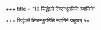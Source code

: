 +++
title = "10 सिद्धेऽन्ने तिष्ठन्भूतमिति स्वामिने"

+++
सिद्धेऽन्ने तिष्ठन्भूतमिति स्वामिने प्रब्रूयात् १०